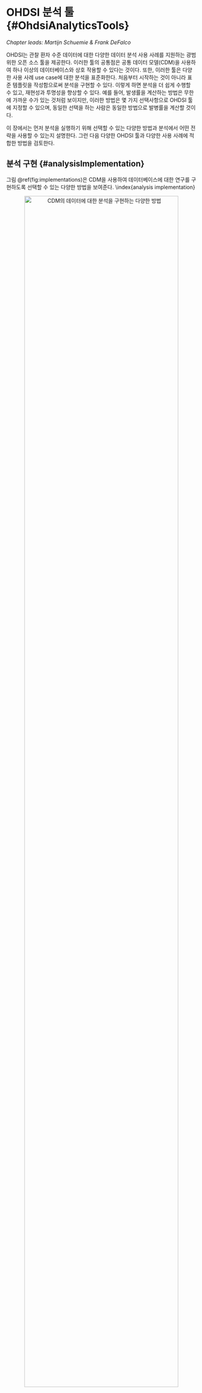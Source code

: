 # OHDSI 분석 툴 {#OhdsiAnalyticsTools}

*Chapter leads: Martijn Schuemie & Frank DeFalco*

OHDSI는 관찰 환자 수준 데이터에 대한 다양한 데이터 분석 사용 사례를 지원하는 광범위한 오픈 소스 툴을 제공한다. 이러한 툴의 공통점은 공통 데이터 모델(CDM)을 사용하여 하나 이상의 데이터베이스와 상호 작용할 수 있다는 것이다. 또한, 이러한 툴은 다양한 사용 사례 use case에 대한 분석을 표준화한다. 처음부터 시작하는 것이 아니라 표준 템플릿을 작성함으로써 분석을 구현할 수 있다. 이렇게 하면 분석을 더 쉽게 수행할 수 있고, 재현성과 투명성을 향상할 수 있다. 예를 들어, 발생률을 계산하는 방법은 무한에 가까운 수가 있는 것처럼 보이지만, 이러한 방법은 몇 가지 선택사항으로 OHDSI 툴에 지정할 수 있으며, 동일한 선택을 하는 사람은 동일한 방법으로 발병률을 계산할 것이다.

이 장에서는 먼저 분석을 실행하기 위해 선택할 수 있는 다양한 방법과 분석에서 어떤 전략을 사용할 수 있는지 설명한다. 그런 다음 다양한 OHDSI 툴과 다양한 사용 사례에 적합한 방법을 검토한다.

## 분석 구현 {#analysisImplementation}

그림 \@ref(fig:implementations)은 CDM을 사용하여 데이터베이스에 대한 연구를 구현하도록 선택할 수 있는 다양한 방법을 보여준다. \index{analysis implementation}

<div class="figure" style="text-align: center">
<img src="images/OhdsiAnalyticsTools/implementations.png" alt="CDM의 데이터에 대한 분석을 구현하는 다양한 방법" width="90%" />
<p class="caption">(\#fig:implementations)CDM의 데이터에 대한 분석을 구현하는 다양한 방법</p>
</div>

연구를 이행하는 데는 세 가지 주요 접근법이 있다. 첫 번째는 OHDSI가 제공하는 어떤 툴도 사용하지 않고 사용자가 직접 코드를 작성하는 것이다. R, SAS 또는 다른 언어로 새로운 분석 코드를 작성할 수 있다. 이는 최대의 유연성을 제공하며, 특정 분석이 우리의 툴에 의해 뒷받침되지 않는 경우 사실상 유일한 선택사항이 될 수 있다. 그러나 이러한 경로에는 많은 전문적 기술과 시간, 노력이 필요하며, 분석의 복잡성이 증가함에 따라 코드의 오류를 피하기 어려워진다.

두 번째 접근방식은 R을 이용하고, [OHDSI Methods Library](https://ohdsi.github.io/MethodsLibrary/)의 패키지를 이용하는 것이다. 최소한 \@ref(SqlAndR)장에 설명된 [SqlRender](https://ohdsi.github.io/SqlRender/) 및 [DatabaseConnector](https://ohdsi.github.io/DatabaseConnector/) 패키지를 사용하여 PostgreSQL, SQL Server, 그리고 Oracle과 같은 다양한 데이터베이스 플랫폼에서 동일한 코드를 실행할 수 있다. [CohortMethod](https://ohdsi.github.io/CohortMethod/)와 [PatientLevelPrediction](https://ohdsi.github.io/PatientLevelPrediction/)과 같은 다른 패키지는 자신의 코드로 호출할 수 있는 CDM에 대한 고급 분석을 위한 R 기능을 제공한다. 이것은 여전히 많은 기술적 전문지식이 필요하지만, Methods Library의 검증된 구성요소를 다시 사용함으로써 사용자가 모든 코드를 다 짜는 것보다 더 효율적이고 오류가 덜 발생할 수 있다.

세 번째 접근법은 프로그래머가 아닌 사람이 다양한 분석을 효율적으로 수행할 수 있도록 해주는 웹 기반 툴인 대화형 분석 플랫폼 [ATLAS](https://github.com/OHDSI/Atlas/wiki)에 의존한다. ATLAS는 Method Libraries를 사용하지만, 분석을 설계하기 위한 간단한 그래픽 인터페이스를 제공하며 많은 경우 분석을 실행하는 데 필요한 R 코드를 생성한다. 그러나 ATLAS는 Methods Library에서 사용할 수 있는 모든 옵션을 다 지원하지는 않는다. 대부분의 연구가 ATLAS를 통해 수행될 수 있을 것으로 예상되지만, 일부 연구는 두 번째 접근방식이 제공하는 유연성을 필요로 할 수 있다.

ATLAS와 Methods Library는 독립적이지 않다. ATLAS에서 호출할 수 있는 더 복잡한 분석 중 일부는 Methods Library의 패키지에 대한 호출을 통해 실행된다. 마찬가지로 Methods Library에 사용되는 코호트는 ATLAS에서 설계되는 경우가 많다.

## 분석 전략

사용자 정의 코드를 사용하거나 Methods Library의 표준 분석 코드를 사용하여 CDM에 대한 분석을 구현하는 것 외에도, 그러한 분석 기법을 사용하여 근거를 생성하는 데에는 여러 가지 전략이 있다. 그림 \@ref(fig:strategies)은 OHDSI에 채택된 세 가지 전략을 보여준다.

<div class="figure" style="text-align: center">
<img src="images/OhdsiAnalyticsTools/strategies.png" alt="(임상적) 질문에 대한 근거를 생성하기 위한 전략" width="90%" />
<p class="caption">(\#fig:strategies)(임상적) 질문에 대한 근거를 생성하기 위한 전략</p>
</div>

첫 번째 전략은 모든 분석을 하나의 개별적인 연구로 본다. 분석은 프로토콜에 미리 지정되어야 하고, 코드로 구현되어야 하며, 데이터에 대해 실행되어야 하며, 그 후에 결과를 컴파일하고 해석할 수 있어야 한다. 모든 질문에 대해 모든 단계를 반복해야 한다. 그러한 분석의 예로는 phenytoin과 비교하여 levetiracetam과 관련된 혈관부종angioedema의 위험에 대한 OHDSI 연구가 있다. [@duke_2017] 이 연구에서, 프로토콜이 처음으로 작성되었고, OHDSI Methods Library를 이용한 분석 코드가 OHDSI 네트워크를 통해 개발되어 실행되었으며, 결과를 편집하여 저널 간행물에 배포하였다.

두 번째 전략은 사용자가 특정 종류의 질문에 실시간으로 또는 거의 실시간으로 답할 수 있는 애플리케이션을 개발한다. 애플리케이션이 개발되면 사용자는 애플리케이션과 상호 작용하여 쿼리를 정의하고 제출하고 결과를 볼 수 있다. 이 전략의 예로는 ATLAS의 코호트 정의 및 생성 툴이 있다. 이 툴은 사용자가 다양한 수준의 복잡한 코호트 정의를 내리고 원하는 데이터베이스에 대해 실행함으로써 얼마나 많은 환자가 다양한 포함 기준 및 제외 기준을 충족하는지 알 수 있게 한다.

세 번째 전략은 비슷하게 한 클래스의 질문 a class of questions에 초점을 맞추지만, 일단 작동하기 시작하면 그 클래스에 속한 모든 의문점에 대해 광범위하고 철저하게 모든 근거를 남김없이 생성하려고 시도한다. 사용자는 다양한 인터페이스를 통해 필요에 따라 (미리 생성된) 근거를 탐색할 수 있다. 한 예로 우울증 치료의 영향에 대한 OHDSI 연구가 있다. [@schuemie_2018b] 이 연구에서 모든 우울증 치료는 4개의 큰 관찰 데이터베이스에서 큰 규모의 임상결과 집합에 대해 비교된다. 광범위한 연구 진단과 함께 경험적으로 보정된 17,718개의 위험비hazard ratio를 포함한 전체 결과는 대화형 웹 앱에서 이용할 수 있다. [^systematicEvidenceUrl]

[^systematicEvidenceUrl]: http://data.ohdsi.org/SystematicEvidence/

## ATLAS

ATLAS는 CDM 형식으로 표준화된 환자 수준 관찰 데이터에 대한 분석 설계와 실행을 도와주는 OHDSI 커뮤니티에서 개발한 무료 웹 기반 툴이다. ATLAS는 OHDSI WebAPI와 함께 웹 애플리케이션으로 배포되며 일반적으로 Apache Tomcat에서 호스팅 된다. 실시간 분석을 수행하려면 CDM에 있는 환자 수준 데이터에 액세스해야 하므로 일반적으로 조직의 방화벽 뒤에 설치된다. 그러나 공용 ATLAS[^atlasUrl]도 있으며, 이 ATLAS 인스턴스는 몇 개의 소규모 시뮬레이션 데이터 세트에만 액세스할 수 있지만, 여전히 테스트와 훈련을 포함한 여러 용도로 사용할 수 있다. ATLAS의 공개 인스턴스를 사용하여 효과 추정 또는 예측 연구를 완전히 정의하고, 연구를 실행하기 위한 R 코드를 자동으로 생성할 수도 있다. 이 코드는 ATLAS와 WebAPI를 설치할 필요 없이 사용 가능한 CDM이 있는 모든 환경에서 실행될 수 있다. \index{ATLAS}

[^atlasUrl]: http://www.ohdsi.org/web/atlas

<div class="figure" style="text-align: center">
<img src="images/OhdsiAnalyticsTools/atlas.png" alt="ATLAS 사용자 인터페이스" width="100%" />
<p class="caption">(\#fig:atlas)ATLAS 사용자 인터페이스</p>
</div>

ATLAS 스크린샷은 그림 \@ref(fig:atlas)에 제공된다. 왼쪽에는 ATLAS에서 제공하는 다양한 기능을 보여주는 내비게이션 바가 있다:

Data Sources \index{ATLAS!Data Sources} \index{Achilles|see {ATLAS!data sources}}
: 데이터 원천Data sources은 ATLAS 플랫폼 내에서 구성한 각 데이터 원본에 대해 기술적이고 표준화된 보고 기능을 제공한다. 이 기능은 대규모 분석 전략을 사용한다. 모든 기술 통계량은 사전에 계산된 것이다. 데이터 출처는 \@ref(Characterization)장에서 논한다.

Vocabulary Search \index{ATLAS!vocabulary search}
: ATLAS는 OMOP 표준용어집을 검색하고 탐색하여 그 어휘 안에 존재하는 개념과 데이터 소스에 대한 표준 분석에서 그 개념을 적용하는 방법을 이해할 수 있는 기능을 제공한다. 이 특성은 \@ref(StandardizedVocabularies)장에서 논한다.

Concept Sets \index{ATLAS!concept sets}
: 개념 집합 concept set은 표준화된 분석에서 사용할 개념 집합을 식별하는 데 사용할 수 있는 논리 표현식의 집합을 만들 수 있게 한다. 개념 집합은 단순한 코드나 값 리스트보다 더 정교하게 만들어 준다. 개념 집합은 사용자가 용어 계층에 관련 개념을 포함하거나 배제할 수 있도록 하는 논리적 지표와 함께 표준화된 어휘에서 나온 여러 개념으로 구성되어 있다. 용어를 검색하고, 개념 집합을 식별하며, 개념 집합을 해결하기 위해 사용할 논리를 명시하는 것은 분석 계획에서 흔히 접하는 모호한 의학 언어를 명확히 정의할 수 있게 하는 강력한 메커니즘을 제공한다. 이러한 개념 집합은 ATLAS 내에 저장한 다음 코호트 정의 또는 분석 규격의 일부로 분석 내내 사용할 수 있다.

Cohort Definitions \index{ATLAS!cohort definitions}
: 코호트 정의 Cohort Definition는 일정 기간 하나 이상의 기준을 충족하는 일련의 사람을 구성할 수 있게 하며, 이러한 코호트는 이후 모든 분석 시 입력의 기초basis of input가 된다. 이 특성은 \@ref(Cohorts)장에서 논한다.

Characterizations \index{ATLAS!cohort characterization}
: 특성은 당신이 정의한 하나 이상의 코호트를 보고 그 환자군에 대한 특성을 요약할 수 있는 분석 기능이다. 이 기능은 실시간 쿼리 전략을 사용하며, \@ref(Characterization)장에서 논한다.

Cohort Pathways \index{ATLAS!cohort pathways}
: 코호트 경로(Cohort pathways)는 하나 이상의 인구집단 내에서 발생하는 임상 사건의 순서를 살펴볼 수 있는 분석 툴이다. 이 기능은 실시간 쿼리 전략을 사용하며, \@ref(Characterization)장에서 논한다.

Incidence Rates \index{ATLAS!incidence rates}
: 발생률은 관심 대상 인구집단 내에서 임상 결과의 발생률을 추정할 수 있는 툴이다. 이 기능은 실시간 쿼리 전략을 사용하며, \@ref(Characterization)장에서 논한다.

Profiles \index{ATLAS!profiles}
: 프로파일은 개별 환자에 대해 종적 관찰 데이터를 탐색하여 특정 개인 내에서 일어나는 일을 요약할 수 있는 툴이다. 이 기능은 실시간 쿼리 전략을 사용한다.

Population Level Estimation \index{ATLAS!population level estimation}
: 추정은 비교 코호트 설계를 사용하여 인구 수준 효과 추정 연구를 정의할 수 있는 기능이며, 여기서 하나 이상의 대상 코호트와 비교 코호트 간의 비교를 통해 일련의 결과에 대해 탐색할 수 있다. 이 기능은 코딩이 필요하지 않으므로 실시간 쿼리 전략을 구현한다고 말할 수 있으며, \@ref(PopulationLevelEstimation)장에서 논의한다.

Patient Level Prediction \index{ATLAS!patient level prediction}
: 예측은 주어진 대상 노출 군 내에서 임상 결과를 예측할 수 있는 환자 수준 예측 분석을 수행하기 위해 기계 학습 알고리즘을 적용할 수 있는 기능이다. 이 기능은 코딩이 필요하지 않음으로 실시간 쿼리 전략을 구현한다고 할 수 있으며, \@ref(PatientLevelPrediction)장에서 논한다.

Jobs \index{ATLAS!jobs}
: WebAPI를 통해 실행 중인 프로세스의 상태를 탐색하려면 이 기능을 선택하라. 각각의 작업은 종종 코호트 특성 보고서를 생성하거나 코호트 특성화 보고서를 생성하는 것과 같은 장기 실행 과정이다.

Configuration \index{ATLAS!configuration}
: 소스 구성 섹션에 구성된 데이터 소스를 검토하려면 구성 메뉴 항목을 선택하라.

Feedback \index{ATLAS!feedback}
: 피드백 링크는 ATLAS의 이슈 로그로 이동 시켜 새로운 이슈를 기록하거나 기존 이슈를 검색할 수 있도록 해준다. 새로운 기능이나 개선사항에 대한 아이디어가 있다면, 이것은 개발 커뮤니티에 대한 참고 사항이기도 하다.

### 보안

ATLAS와 WebAPI는 전체 플랫폼 내의 기능 또는 데이터 소스에 대한 액세스를 제어하기 위한 세분화된 보안 모델을 제공한다. 이 보안 시스템은 Apache Shiro 라이브러리를 활용하여 구축된다. 보안 시스템에 대한 추가 정보는 온라인 WebAPI 보안 위키에서 찾을 수 있다. [^webApiSecurityWikiUrl] \index{ATLAS!security}

[^webApiSecurityWikiUrl]: https://github.com/OHDSI/WebAPI/wiki/Security-Configuration

### 설명서

ATLAS에 대한 설명서는 ATLAS GitHub repository wiki.[^atlasRepoWikiUrl] 에 있다. 이 위키에는 온라인 비디오 튜토리얼에 대한 링크뿐만 아니라 다양한 애플리케이션 기능에 대한 정보가 포함되어 있다. \index{ATLAS!documentation}

[^atlasRepoWikiUrl]: https://github.com/OHDSI/ATLAS/wiki

### 설치 방법

ATLAS 설치는 OHDSI WebAPI와 함께 수행된다. 각 구성 요소의 설치 가이드는 ATLAS GitHub 저장소 설정 가이드[^atlasSetupGuideUrl] 및 WebAPI GitHub 저장소 설치 가이드[^webApiInstallationGuideUrl]에서 찾아볼 수 있다. \index{ATLAS!installation}

[^atlasSetupGuideUrl]: https://github.com/OHDSI/Atlas/wiki/Atlas-Setup-Guide
[^webApiInstallationGuideUrl]: https://github.com/OHDSI/WebAPI/wiki/WebAPI-Installation-Guide

## Methods Library

The [OHDSI Methods Library](https://ohdsi.github.io/MethodsLibrary/)는 그림 \@ref(fig:methodsLibrary)에 표시된 오픈 소스 R 패키지의 모음이다. \index{methods library}

<div class="figure" style="text-align: center">
<img src="images/OhdsiAnalyticsTools/methodsLibrary.png" alt="The OHDSI Methods Library의 패키지" width="100%" />
<p class="caption">(\#fig:methodsLibrary)The OHDSI Methods Library의 패키지</p>
</div>

패키지는 완전한 관찰 연구를 수행하기 위해 함께 사용할 수 있는 R 기능을 제공하며, CDM의 데이터에서 시작하여 결과 추정치와 이를 뒷받침하는 통계, 수치 및 표를 제공한다. 패키지는 CDM의 관찰 데이터와 직접 상호작용하며, 단순히 \@ref(SqlAndR)장에서 설명한 대로 완전한 사용자 정의 분석에 대한 플랫폼 간 호환성을 제공하는 데 사용하거나, 인구 특성화를 위한 고급 표준화 분석 (\@ref(Characterization)장 참조), 인구 수준 효과 추정 (\@ref(PopulationLevelEstimation)장 참조) 및 환자 수준 예측 (\@ref(PatientLevelPrediction)장 참조) 을 제공할 수 있다. The Methods Library는 (이전 또는 진행 중인 연구에서 학습한) 투명성, 재현성, 그뿐만 아니라 “특정 맥락에서 방법론의 작동 특성operating characteristics 측정” 및 이어지는 “methods로부터 생성된 측정치의 경험적 교정empirical calibration”과 같은 관찰 데이터 및 관찰 연구 설계의 사용을 위한 모범 사례를 지원한다.

Method Library는 이미 발표된 많은 임상 연구 [@boland_2017; @duke_2017; @ramcharran_2017; @weinstein_2017; @wang_2017; @ryan_2017; @ryan_2018; @vashisht_2018; @yuan_2018; @johnston_2019]와 방법론 연구에 사용되어 왔다. [@schuemie_2014; @schuemie_2016; @reps2018; @tian_2018; @schuemie_2018; @schuemie_2018b; @reps_2019] The Methods Library에서 방법론 구현의 타당성은 \@ref(SoftwareValidity)장에 설명되어 있다.

### 대규모 분석 지원

모든 패키지에 통합된 한 가지 주요 특징은 많은 분석을 효율적으로 실행할 수 있는 능력이다. 예를 들어 인구 수준 추정을 수행할 때 CohortMethod 패키지는 다양한 분석 설정을 사용하여 많은 노출exposure 및 결과outcome에 대한 효과 크기 추정치effect-size estimates를 계산할 수 있도록 하며, 패키지는 필요한 모든 중간 및 최종 데이터 세트를 계산하는 최적의 방법을 자동으로 선택한다. “공변량 추출extraction of covariates”이나 하나의 대상군-비교군 쌍target-comparator pair과 복수의 결과에 사용되는 “성향 모델 맞춤fitting a propensity model”과 같이 재사용할 수 있는 단계는 한 번만 실행된다. 가능한 경우 계산 자원의 사용을 극대화하기 위해 연산은 병렬처리 될 것이다.

이러한 효율적 계산은 대규모 분석을 가능하게 하여 한꺼번에 많은 질문에 답할 수 있으며, 또한 제어 가설(예를 들어, 음성대조군negative controls을 포함해 방법론의 작동 특성을 측정하고 \@ref(MethodValidity)장에 기술된 경험적 교정을 수행하는 데 필수적이다. \index{control hypotheses}

### 빅데이터 지원 {#BigDataSupport}

The Methods Library는 또한 매우 큰 데이터베이스에 대해 실행하고 대량의 데이터를 포함하는 계산을 수행할 수 있도록 설계되었다. 이는 다음과 같은 세 가지 방법으로 달성되었다:

1. 대부분의 데이터 조작은 데이터베이스 서버에서 수행된다. 분석은 일반적으로 데이터베이스에 있는 전체 데이터의 극히 일부만을 필요로 하며 Methods Library는 SqlRender 및 DatabaseConnector 패키지를 통해 서버에서 고급 작업을 수행하여 관련 데이터를 사전 처리하고 추출할 수 있도록 한다.
2. 대용량 로컬 데이터 객체는 메모리 효율적인 방식으로 저장된다. 로컬 시스템으로 다운로드되는 데이터의 경우 Method Library는 [ff](https://cran.r-project.org/web/packages/ff) 패키지를 사용하여 대용량 데이터 객체를 저장하고 작업한다. 이것은 우리가 메모리를 직접적으로 사용하는 것보다 훨씬 더 큰 데이터로 작업할 수 있게 해준다.
3. 필요한 곳에 고성능 컴퓨팅을 적용한다. 예를 들어, [Cyclops](https://ohdsi.github.io/Cyclops/) 패키지는 대량의 변수와 관측치로 인해 다른 방법으로는 할 수 없는 대규모 회귀를 수행할 수 있는 매우 효율적인 회귀 엔진을 구현했으며 Methods Library 전체에서 이 엔진을 사용할 수 있다.

### 문서화

R은 패키지를 문서화하는 표준화된 방법을 제공한다. 각 패키지에는 패키지에 포함된 모든 기능과 데이터 세트를 문서화하는 *패키지 설명서*가 있다. 모든 패키지 매뉴얼은 the Methods Library 웹 사이트[^methodsLibraryUrl]를 통해 패키지 GitHub 온라인 저장소를 통해 사용할 수 있으며 CRAN을 통해 사용할 수 있는 패키지의 경우는 CRAN에서 찾을 수 있다. 또한, R 내에서 물음표를 사용하여 패키지 설명서를 참조할 수 있다. 예를 들어 DatabaseConnector 패키지를 로드한 후 `?connect` 명령을 입력하면 "연결connect" 기능에 대한 문서가 나타난다.

[^methodsLibraryUrl]: https://ohdsi.github.io/MethodsLibrary

패키지 설명서 외에도 많은 패키지가 *vignette*를 제공한다. Vignettes는 특정 작업을 수행하기 위해 어떻게 패키지를 사용할 수 있는지 설명하는 긴 형식의 문서다. 예를 들어, 하나의 vignette[^vignetteUrl]은 CohortMethod 패키지를 사용하여 여러 가지 분석을 효율적으로 수행하는 방법을 설명한다. 또한 Vignettes는 Methods Library 웹 사이트, 패키지 GitHub 저장소를 통해 찾을 수 있으며, CRAN을 통해 이용할 수 있는 패키지의 경우 CRAN에서 찾을 수 있다. Vignettes는 the Methods Library 웹 사이트를 통해 패키지 GitHub 온라인 저장소를 통해 사용할 수 있으며 CRAN을 통해 사용할 수 있는 패키지의 경우 CRAN에서 찾을 수 있다. \index{vignette}

[^vignetteUrl]: https://ohdsi.github.io/CohortMethod/articles/MultipleAnalyses.html

### 시스템 요구 사항

시스템 요구 사항을 논의할 때 두 가지 컴퓨팅 환경을 고려해야 한다: 데이터베이스 서버 및 분석 워크스테이션 \index{system requirements}

데이터베이스 서버는 관찰 의료 데이터를 CDM 형식으로 보관해야 한다. Method Library는 전통적인 데이터베이스 시스템 (PostgreSQL, Microsoft SQL Server, 그리고 Oracle), 병렬 데이터 웨어하우스 (Microsoft APS, IBM Netezza, 그리고 Amazon RedShift) 및 빅데이터 플랫폼 (Impala를 통한 Hadoop, 그리고 Google BigQuery)을 포함한 광범위한 데이터베이스 관리 시스템을 지원한다.

분석 워크스테이션은 Methods Library가 설치되어 실행되는 곳이다. 이것은 누군가의 랩톱과 같은 로컬 시스템이나 RStudio Server를 실행하는 원격 서버일 수 있다. 모든 경우에, R은 RStudio와 함께 설치되어야 한다. Methods Library는 또한 Java가 설치되어야 한다. 분석 워크스테이션은 데이터베이스 서버에 연결할 수 있어야 하며, 특히 이 사이의 방화벽은 데이터베이스 서버 접근 포트를 워크스테이션에 개방해야 한다. 일부 분석은 계산 집약적일 수 있으므로 여러 개의 처리 코어와 충분한 메모리를 갖는 것이 분석 속도를 높이는 데 도움이 될 수 있다. 적어도 4개의 코어와 16GB의 메모리를 가질 것을 추천한다.

### 설치 방법 {#installR}

다음은 OHDSI R 패키지를 실행하는 데 필요한 환경을 설치하는 단계다. 다음 네 가지를 설치해야 한다: \index{R!installation}

1. **R**은 통계 컴퓨팅 환경이다. 그것은 주로 명령어 인터페이스인 기본 사용자 인터페이스와 함께 제공된다.
2. **RTools**는 Windows에서 소스로부터 R 패키지를 만드는 데 필요한 프로그램의 모음이다.
3. **RStudio**는 R을 사용하기 쉽게 하는 통합 개발 환경Integrated Development Environment(IDE)이다. 여기에는 코드 편집기, 디버깅 및 시각화 툴이 포함되어 있다. 사용하기 편한 유저인터페이스를 원한다면 사용하기를 권한다.
4. **Java**는 OHDSI R 패키지의 일부 구성 요소 (예를 들어, 데이터베이스에 연결하는 데 필요한 구성 요소)를 실행하는 데 필요한 컴퓨팅 환경이다.

아래에서는 Windows 환경에 이러한 각 항목을 설치하는 방법에 관해 설명한다.

\BeginKnitrBlock{rmdimportant}<div class="rmdimportant">Windows에서 R과 Java는 32-bit 및 64-bit 아키텍처를 모두 제공한다. 두 아키텍처에 R을 설치하는 경우, **반드시** 두 아키텍처에 모두 Java를 설치해야 한다. R은 64-bit 버전만 설치하는 것을 추천한다.</div>\EndKnitrBlock{rmdimportant}

#### R 설치하기 {-}

1. [https://cran.r-project.org/](https://cran.r-project.org/)으로 이동하여, "Download R for Windows"를 클릭 후 "base"를 클릭한 다음 그림 \@ref(fig:downloadR)에 표시된 다운로드 링크를 클릭하라.

<div class="figure" style="text-align: center">
<img src="images/OhdsiAnalyticsTools/downloadR.png" alt="CRAN으로부터 R 다운로드" width="100%" />
<p class="caption">(\#fig:downloadR)CRAN으로부터 R 다운로드</p>
</div>

2. 다운로드가 완료된 후 설치 프로그램을 실행하라. 다음 두 가지 예외를 제외하고 모든 곳에서 기본 옵션을 사용하라. 첫째, 프로그램 파일 폴더에 설치하지 않는 것이 좋다. 대신 R을 그림 \@ref(fig:rDestination)과 같이 C 드라이브의 하위 폴더로 만들라. 둘째, R과 Java 간의 아키텍처 차이로 인한 문제를 방지하려면 그림 \@ref(fig:no32Bits)과 같이 32-bit 아키텍처를 비활성화하라.

<div class="figure" style="text-align: center">
<img src="images/OhdsiAnalyticsTools/rDestination.png" alt="R의 대상 폴더 설정하기." width="80%" />
<p class="caption">(\#fig:rDestination)R의 대상 폴더 설정하기.</p>
</div>

<div class="figure" style="text-align: center">
<img src="images/OhdsiAnalyticsTools/no32Bits.png" alt="32-bit 버전의 R을 사용하지 않도록 설정하기." width="80%" />
<p class="caption">(\#fig:no32Bits)32-bit 버전의 R을 사용하지 않도록 설정하기.</p>
</div>

완료되면 시작 메뉴에서 R을 선택할 수 있어야 한다.

#### RTools 설치하기 {-}

1. [https://cran.r-project.org/](https://cran.r-project.org/)으로 이동하여 "Windows용 R 다운로드"를 클릭한 다음 "Rtools"를 클릭하고 다운로드할 최신 버전의 RTools를 선택하라.

2. 다운로드가 완료된 후 설치 프로그램을 실행하라. 어디에서나 기본 옵션을 선택하라.

#### RStudio 설치하기 {-}

1. [https://www.rstudio.com/](https://www.rstudio.com/)으로 이동하여, "Download RStudio"을 선택 (또는 "RStudio"에서 "Download" 버튼을 선택) 하고, 무료 버전을 선택한 후, 그림 \@ref(fig:downloadRStudio)과 같이 Windows용 설치 프로그램을 다운로드하라.

<div class="figure" style="text-align: center">
<img src="images/OhdsiAnalyticsTools/downloadRStudio.png" alt="RStudio 다운로드" width="100%" />
<p class="caption">(\#fig:downloadRStudio)RStudio 다운로드</p>
</div>

2. 다운로드한 후, 설치 관리자를 시작하고, 모든 곳에서 기본 옵션을 선택하라.

#### Java 설치하기 {-}

1. [https://java.com/en/download/manual.jsp](https://java.com/en/download/manual.jsp)으로 이동하여, 그림 \@ref(fig:downloadJava)와 같이 Windows 64-bit installer를 선택하라. 32-bit 버전의 R을 설치한 경우 *반드시* 다른 32-bit 버전의 Java도 설치해야 한다.

<div class="figure" style="text-align: center">
<img src="images/OhdsiAnalyticsTools/downloadJava.png" alt="Java 다운로드" width="100%" />
<p class="caption">(\#fig:downloadJava)Java 다운로드</p>
</div>

2. 다운로드한 후 설치 프로그램을 실행하라.

#### 설치 검수하기 {-}

이제 시작할 준비를 해야 하지만, 그 전에 확실히 해야 한다. RStudio를 시작하고 및 아래의 내용을 입력하자.


```r
install.packages("SqlRender")
library(SqlRender)
translate("SELECT TOP 10 * FROM person;", "postgresql")
```

```
## [1] "SELECT  * FROM person LIMIT 10;"
```

이 기능은 Java를 사용하기 때문에, 만약 모든 것이 잘 된다면, R과 Java가 모두 올바르게 설치되었다는 것을 알 수 있다!

또 다른 테스트는 소스 패키지를 제대로 구축할 수 있는지 확인하는 것이다. 다음 R 코드를 실행하여 OHDSI GitHub 저장소에서 `CohortMethod` 패키지를 설치하라:


```r
install.packages("drat")
drat::addRepo("OHDSI")
install.packages("CohortMethod")
```

## 배치 전략

ATLAS 및 Method Library를 포함한 전체 OHDSI 툴 스택을 조직에 배치하는 것은 어려운 작업이다. 의존성 높은 구성 요소를 많이 고려해야 하고, 설정해야 할 환경이 많다. 이 때문에 두 이니셔티브 (Broadsea와 AWS(Amazon Web Services))는 일부 가상화 형태를 이용해 전체 스택을 하나의 패키지로 설치할 수 있는 통합 배치 전략을 개발했다. \index{tools deployment}

### Broadsea

Broadsea[^broadseaUrl]는 Docker 컨테이너 기술을 사용한다. [^dockerUrl] OHDSI 툴은 라이브러리간 의존성과 함께 Docker Image라는 단일 휴대용 이진 파일로 패키징된다. 그러면 이 이미지는 Docker 엔진 서비스에서 실행되고, 모든 소프트웨어가 설치되어 실행 준비가 된 가상 시스템virtual machine을 생성할 수 있다. Docker 엔진은 Microsoft Windows, MacOS, Linux를 포함한 대부분의 운영 체제에 사용할 수 있다. Broadsea Docker 이미지에는 Methods Library와 ATLAS를 포함한 주요 OHDSI 툴이 포함되어 있다. \index{tools deployment!Broadsea}

[^broadseaUrl]: https://github.com/OHDSI/Broadsea
[^dockerUrl]: https://www.docker.com/

### Amazon AWS

Amazon은 버튼 클릭 한 번으로 OHDSI 환경을 AWS 클라우드 컴퓨팅 환경에서 바로 인스턴스화할 수 있는 두 가지 환경, 즉 OHDSI-in-a-Box[^ohdsiInaBoxUrl]와 OHDSIonAWS.[^ohdsiOnAwsUrl]을 준비했다. \index{tools deployment!Amazon AWS}

OHDSI-in-a-Box는 특별히 학습 환경으로 만들어졌으며, OHDSI 커뮤니티에서 제공하는 대부분의 튜토리얼에 사용된다. 그것은 많은 OHDSI 툴, 샘플 데이터 세트, RStudio 및 기타 지원 소프트웨어를 저렴한 단일 Windows 가상 머신에 포함했다. PostgreSQL 데이터베이스는 CDM을 저장하고 ATLAS의 중간 결과를 저장하는 데 사용된다. OMOP CDM 데이터 매핑과 ETL 툴도 OHDSI-in-a-Box에 포함되어 있다. OHDSI-in-a-Box 아키텍처는 그림 \@ref(fig:ohdsiinaboxDiagram)에 나타나 있다.

[^ohdsiInaBoxUrl]: https://github.com/OHDSI/OHDSI-in-a-Box

<div class="figure" style="text-align: center">
<img src="images/OhdsiAnalyticsTools/OHDSI-in-a-BoxDiagram.png" alt="OHDSI-in-a-Box용 Amazon Web Services 아키텍처" width="100%" />
<p class="caption">(\#fig:ohdsiinaboxDiagram)OHDSI-in-a-Box용 Amazon Web Services 아키텍처</p>
</div>

OHDSIonAWS는 기관이 그들의 데이터 분석을 수행하는 데 사용할 수 있는 엔터프라이즈급, 다중 사용자, 확장할 수 있는 내결함성 OHDSI 환경을 위한 참조 아키텍처이다. 여기에는 몇 가지 샘플 데이터 세트가 포함되어 있으며 기관의 실제 의료 데이터를 자동으로 적재할 수도 있다. 데이터는 OHDSI 툴에 의해 지원되는 Amazon Redshift 데이터베이스 플랫폼에 배치된다. ATLAS의 중간 결과는 PostgreSQL 데이터베이스에 저장된다. 프런트 엔드에서 사용자는 웹 인터페이스(leveraging RStudio Server)를 통해 ATLAS와 RStudio에 접근할 수 있다. RStudio에는 OHDSI Methods Library가 이미 설치되어 있으며, 데이터베이스에 연결하는 데 사용할 수 있다. OHDSIonAWS를 배포하는 자동화 툴은 오픈 소스로서 기관의 관리 툴과 모범 사례를 포함하도록 사용자 정의할 수 있다. OHDSIonAWS에 대한 아키텍처는 그림 \@ref(fig:ohdsionawsDiagram)에 설명되어 있다.

[^ohdsiOnAwsUrl]: https://github.com/OHDSI/OHDSIonAWS

<div class="figure" style="text-align: center">
<img src="images/OhdsiAnalyticsTools/OHDSIonAWSDiagram.png" alt="OHDSIonAWS를 위한 Amazon Web Services 아카이브" width="100%" />
<p class="caption">(\#fig:ohdsionawsDiagram)OHDSIonAWS를 위한 Amazon Web Services 아카이브</p>
</div>

## 요약

\BeginKnitrBlock{rmdsummary}<div class="rmdsummary">- 다음과 같은 방식으로 CDM 데이터에 대한 분석을 수행할 수 있다.
    - 사용자가 직접 분석코드 작성
    - OHDSI Method Library에서 R 패키지를 사용하여 코드 작성
    - 분석 코드 작성 없이 대화형 분석 플랫폼 ATLAS를 사용

- OHDSI 툴은 다양한 분석 전략을 사용한다.
    - 단일 연구
    - 실시간 쿼리
    - 대규모 분석

- 대부분의 OHDSI 분석 툴이 다음에 내장되어 있다.
    - 대화형 분석 플랫폼 ATLAS
    - OHDSI Methods Library R 패키지

- OHDSI 툴의 구축을 촉진하는 몇 가지 전략이 존재한다.
</div>\EndKnitrBlock{rmdsummary}
